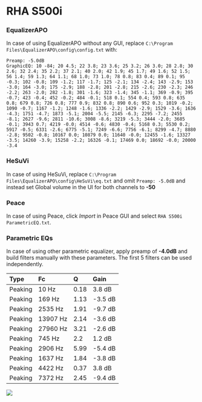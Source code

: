 # RHA S500i

### EqualizerAPO
In case of using EqualizerAPO without any GUI, replace `C:\Program Files\EqualizerAPO\config\config.txt`
with:
```
Preamp: -5.0dB
GraphicEQ: 10 -84; 20 4.5; 22 3.8; 23 3.6; 25 3.2; 26 3.0; 28 2.8; 30 2.6; 32 2.4; 35 2.2; 37 2.1; 40 2.0; 42 1.9; 45 1.7; 49 1.6; 52 1.5; 56 1.4; 59 1.3; 64 1.1; 68 1.0; 73 1.0; 78 0.8; 83 0.4; 89 0.1; 95 -0.3; 102 -0.8; 109 -1.2; 117 -1.7; 125 -2.1; 134 -2.4; 143 -2.9; 153 -3.0; 164 -3.0; 175 -2.9; 188 -2.8; 201 -2.8; 215 -2.6; 230 -2.3; 246 -2.2; 263 -2.0; 282 -1.8; 301 -1.6; 323 -1.4; 345 -1.1; 369 -0.9; 395 -0.7; 423 -0.4; 452 -0.2; 484 -0.1; 518 0.1; 554 0.4; 593 0.8; 635 0.8; 679 0.8; 726 0.8; 777 0.9; 832 0.8; 890 0.6; 952 0.3; 1019 -0.2; 1090 -0.7; 1167 -1.2; 1248 -1.6; 1336 -2.2; 1429 -2.9; 1529 -3.6; 1636 -4.3; 1751 -4.7; 1873 -5.1; 2004 -5.5; 2145 -6.3; 2295 -7.2; 2455 -8.1; 2627 -9.6; 2811 -10.6; 3008 -8.6; 3219 -5.3; 3444 -2.0; 3685 -0.1; 3943 0.7; 4219 -0.0; 4514 -0.6; 4830 -0.4; 5168 0.3; 5530 0.2; 5917 -0.5; 6331 -2.6; 6775 -5.1; 7249 -6.6; 7756 -6.1; 8299 -4.7; 8880 -2.8; 9502 -0.8; 10167 0.0; 10879 0.0; 11640 -0.0; 12455 -1.6; 13327 -3.5; 14260 -3.9; 15258 -2.2; 16326 -0.1; 17469 0.0; 18692 -0.0; 20000 -3.4
```

### HeSuVi
In case of using HeSuVi, replace `C:\Program Files\EqualizerAPO\config\HeSuVi\eq.txt` and omit `Preamp:
-5.0dB` and instead set Global volume in the UI for both channels to **-50**

### Peace
In case of using Peace, click *Import* in Peace GUI and select `RHA S500i ParametricEQ.txt`.

### Parametric EQs
In case of using other parametric equalizer, apply preamp of **-4.0dB** and build filters manually with
these parameters. The first 5 filters can be used independently.

| Type    | Fc       |    Q | Gain    |
|:--------|:---------|:-----|:--------|
| Peaking | 10 Hz    | 0.18 | 3.8 dB  |
| Peaking | 169 Hz   | 1.13 | -3.5 dB |
| Peaking | 2535 Hz  | 1.91 | -9.7 dB |
| Peaking | 13907 Hz | 2.14 | -3.6 dB |
| Peaking | 27960 Hz | 3.21 | -2.6 dB |
| Peaking | 745 Hz   | 2.2  | 1.2 dB  |
| Peaking | 2906 Hz  | 5.99 | -5.4 dB |
| Peaking | 1637 Hz  | 1.84 | -3.8 dB |
| Peaking | 4422 Hz  | 0.37 | 3.8 dB  |
| Peaking | 7372 Hz  | 2.45 | -9.4 dB |

![](https://raw.githubusercontent.com/jaakkopasanen/AutoEq/master/results/innerfidelity/sbaf-serious/RHA%20S500i/RHA%20S500i.png)
